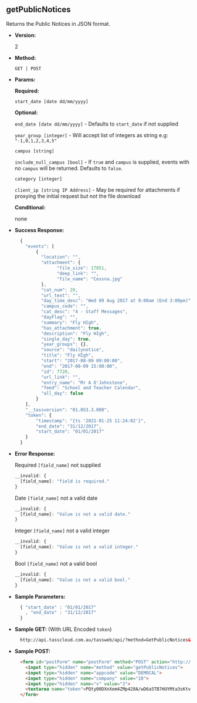 **getPublicNotices**
----
  Returns the Public Notices in JSON format.

* **Version:**

  2

* **Method:**

  `GET | POST`
  
*  **Params:**

   **Required:**
 
   `start_date [date dd/mm/yyyy]`
   
   **Optional:**
 
   `end_date [date dd/mm/yyyy]` - Defaults to `start_date` if not supplied
   
   `year_group [integer]` - Will accept list of integers as string e.g: `"-1,0,1,2,3,4,5"`
   
   `campus [string]`

   `include_null_campus [bool]` - If `true` and `campus` is supplied, events with no `campus` will be returned. Defaults to `false`.
   
   `category [integer]`
   
   `client_ip [string IP Address]` - May be required for attachments if proxying the initial request but not the file download

   **Conditional:**

   none

* **Success Response:**

    ```javascript
      {
        "events": [
            {
              "location": "",
              "attachment": {
                    "file_size": 17851,
                    "deep_link": "",
                    "file_name": "Cessna.jpg"
              },
              "cat_num": 29,
              "url_text": "",
              "day_time_desc": "Wed 09 Aug 2017 at 9:00am (End 3:00pm)",
              "campus_code": "",
              "cat_desc": "4 - Staff Messages",
              "dayFlag": "",
              "summary": "Fly HIgh",
              "has_attachment": true,
              "description": "Fly HIgh",
              "single_day": true,
              "year_groups": {},
              "source": "dailynotice",
              "title": "Fly HIgh",
              "start": "2017-08-09 09:00:00",
              "end": "2017-08-09 15:00:00",
              "id": 7720,
              "url_link": "",
              "entry_name": "Mr A O'Johnstone",
              "feed": "School and Teacher Calendar",
              "all_day": false
            }
        ],
        "__tassversion": "01.053.3.000",
        "token": {
            "timestamp": "{ts '2021-01-25 11:24:02'}",
            "end_date": "31/12/2017",
            "start_date": "01/01/2017"
        }
      }
  ```
 
* **Error Response:**

   Required `[field_name]` not supplied
    ```javascript
    __invalid: {
      [field_name]: "field is required."
    }
    ```
    
    Date `[field_name]` not a valid date
    ```javascript
    __invalid: {
      [field_name]: "Value is not a valid date."
    }
    ```
    
    Integer `[field_name]` not a valid integer
    ```javascript
    __invalid: {
      [field_name]: "Value is not a valid integer."
    }
    ```

    Bool `[field_name]` not a valid bool
    ```javascript
    __invalid: {
      [field_name]: "Value is not a valid bool."
    }
    ```
    
* **Sample Parameters:**

  ```javascript
    { "start_date" : "01/01/2017" 
      , "end_date" : "31/12/2017" 
    }
  ```

* **Sample GET:** (With URL Encoded `token`)

  ```HTML
    http://api.tasscloud.com.au/tassweb/api/?method=GetPublicNotices&appcode=DEMOCAL&company=10&v=2&token=PQty00DXnXem4ZMp428A%2FwD6a5TB7HUYMta3sKtv89XwPsa%2FeB2RtUrAA5%2FWSxTA%2F%2Bm30VOCYMahvOVWTkTOmFJKzT8N67mvjRyULtu51I4%3D
  ```
  
* **Sample POST:**

  ```HTML
    <form id="postForm" name="postForm" method="POST" action="http://api.tasscloud.com.au/tassweb/api/">
      <input type="hidden" name="method" value="getPublicNotices">
      <input type="hidden" name="appcode" value="DEMOCAL">
      <input type="hidden" name="company" value="10">
      <input type="hidden" name="v" value="2">
      <textarea name="token">PQty00DXnXem4ZMp428A/wD6a5TB7HUYMta3sKtv89XwPsa/eB2RtUrAA5/WSxTA/+m30VOCYMahvOVWTkTOmFJKzT8N67mvjRyULtu51I4=</textarea>
    </form>
  ```

